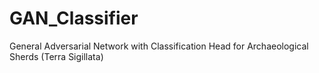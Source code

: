 # GAN_Classifier
General Adversarial Network with Classification Head for Archaeological Sherds (Terra Sigillata)
